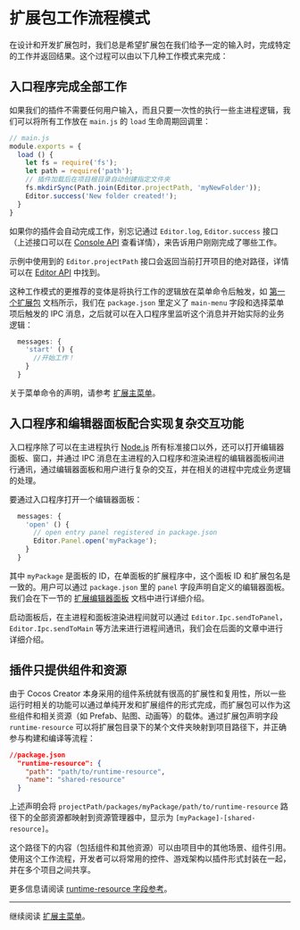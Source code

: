 # 扩展包工作流程模式

在设计和开发扩展包时，我们总是希望扩展包在我们给予一定的输入时，完成特定的工作并返回结果。这个过程可以由以下几种工作模式来完成：

## 入口程序完成全部工作

如果我们的插件不需要任何用户输入，而且只要一次性的执行一些主进程逻辑，我们可以将所有工作放在 `main.js` 的 `load` 生命周期回调里：

```js
// main.js
module.exports = {
  load () {
    let fs = require('fs');
    let path = require('path');
    // 插件加载后在项目根目录自动创建指定文件夹
    fs.mkdirSync(Path.join(Editor.projectPath, 'myNewFolder'));
    Editor.success('New folder created!');
  }
}
```

如果你的插件会自动完成工作，别忘记通过 `Editor.log`, `Editor.success` 接口（上述接口可以在 [Console API](api/editor-framework/main/console.md#) 查看详情），来告诉用户刚刚完成了哪些工作。

示例中使用到的 `Editor.projectPath` 接口会返回当前打开项目的绝对路径，详情可以在 [Editor API](api/editor-framework/main/editor.md) 中找到。

这种工作模式的更推荐的变体是将执行工作的逻辑放在菜单命令后触发，如 [第一个扩展包](your-first-extension.md) 文档所示，我们在 `package.json` 里定义了 `main-menu` 字段和选择菜单项后触发的 IPC 消息，之后就可以在入口程序里监听这个消息并开始实际的业务逻辑：

```js
  messages: {
    'start' () {
      //开始工作！
    }
  }
```

关于菜单命令的声明，请参考 [扩展主菜单](extends-main-menu.md)。

## 入口程序和编辑器面板配合实现复杂交互功能

入口程序除了可以在主进程执行 [Node.js](http://nodejs.org/) 所有标准接口以外，还可以打开编辑器面板、窗口，并通过 IPC 消息在主进程的入口程序和渲染进程的编辑器面板间进行通讯，通过编辑器面板和用户进行复杂的交互，并在相关的进程中完成业务逻辑的处理。

要通过入口程序打开一个编辑器面板：

```js
  messages: {
    'open' () {
      // open entry panel registered in package.json
      Editor.Panel.open('myPackage');
    }
  }
```

其中 `myPackage` 是面板的 ID，在单面板的扩展程序中，这个面板 ID 和扩展包名是一致的。用户可以通过 `package.json` 里的 `panel` 字段声明自定义的编辑器面板。我们会在下一节的 [扩展编辑器面板](extends-panel.md) 文档中进行详细介绍。

启动面板后，在主进程和面板渲染进程间就可以通过 `Editor.Ipc.sendToPanel`，`Editor.Ipc.sendToMain` 等方法来进行进程间通讯，我们会在后面的文章中进行详细介绍。

## 插件只提供组件和资源

由于 Cocos Creator 本身采用的组件系统就有很高的扩展性和复用性，所以一些运行时相关的功能可以通过单纯开发和扩展组件的形式完成，而扩展包可以作为这些组件和相关资源（如 Prefab、贴图、动画等）的载体。通过扩展包声明字段 `runtime-resource` 可以将扩展包目录下的某个文件夹映射到项目路径下，并正确参与构建和编译等流程：

```json
//package.json
  "runtime-resource": {
    "path": "path/to/runtime-resource",
    "name": "shared-resource"
  }
```

上述声明会将 `projectPath/packages/myPackage/path/to/runtime-resource` 路径下的全部资源都映射到资源管理器中，显示为 `[myPackage]-[shared-resource]`。

这个路径下的内容（包括组件和其他资源）可以由项目中的其他场景、组件引用。使用这个工作流程，开发者可以将常用的控件、游戏架构以插件形式封装在一起，并在多个项目之间共享。

更多信息请阅读 [runtime-resource 字段参考](reference/package-json-reference.md#runtime-resource-object-)。

---

继续阅读 [扩展主菜单](extends-main-menu.md)。
